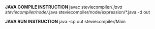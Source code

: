 **JAVA COMPILE INSTRUCTION**
javac steviecompiler/*.java steviecompiler/node/*.java steviecompiler/node/expression/*.java -d out

**JAVA RUN INSTRUCTION**
java -cp out steviecompiler/Main <files to compile>